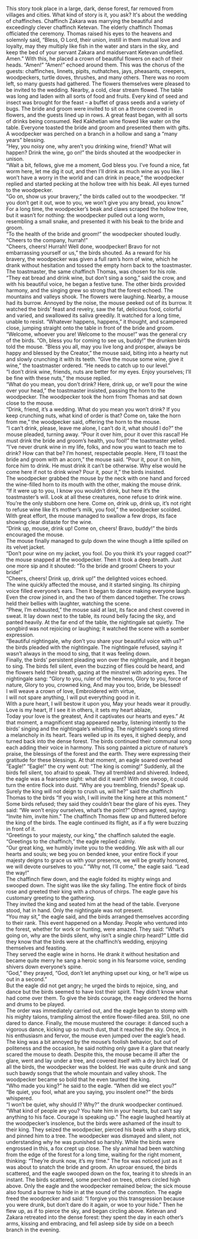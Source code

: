 This story took place in a large, dark, dense forest, far removed from villages and cities. 
What kind of story is it, you ask? 
It's about the wedding of chaffinches. 
Chaffinch Zakara was marrying the beautiful and exceedingly clever chaffinch Ketevan. 
The elderly chaffinch Thomas officiated the ceremony.
Thomas raised his eyes to the heavens and solemnly said, “Bless, O Lord, their union, instill in them mutual love and loyalty, may they multiply like fish in the water and stars in the sky, and keep the bed of your servant Zakara and maidservant Ketevan undefiled. 
Amen.” With this, he placed a crown of beautiful flowers on each of their heads. 
“Amen!” “Amen!” echoed around them. This was the chorus of the guests: chaffinches, linnets, pipits, nuthatches, jays, pheasants, creepers, woodpeckers, turtle doves, thrushes, and many others.
There was no room left, so many guests had gathered. 
The flowers themselves were pleased to be invited to the wedding. 
Nearby, a cold, clear stream flowed. 
The table was long and laden with all sorts of food and fruits. 
Every kind of seed and insect was brought for the feast – a buffet of grass seeds and a variety of bugs.
The bride and groom were invited to sit on a throne covered in flowers, and the guests lined up in rows.
A great feast began, with all sorts of drinks being consumed. Red Kakhetian wine flowed like water on the table. 
Everyone toasted the bride and groom and presented them with gifts.
A woodpecker was perched on a branch in a hollow and sang a “many years” blessing.  
“Hey, you noisy one, why aren’t you drinking wine, friend? What will happen? Drink the wine, go on!” the birds shouted at the woodpecker in unison.  
“Wait a bit, fellows, give me a moment, God bless you. I’ve found a nice, fat worm here, let me dig it out, and then I’ll drink as much wine as you like. I won’t have a worry in the world and can drink in peace,” 
the woodpecker replied and started pecking at the hollow tree with his beak. 
All eyes turned to the woodpecker.  
“Go on, show us your bravery,” the birds called out to the woodpecker. 
“If you don’t get it out, woe to you, we won’t give you any bread, you know.”  
For a long time, the woodpecker’s beak and claws scraped the hollow tree, but it wasn’t for nothing: the woodpecker pulled out a long worm, resembling a small snake, and presented it with his beak to the bride and groom.  
“To the health of the bride and groom!” the woodpecker shouted loudly. 
“Cheers to the company, hurrah!”  
“Cheers, cheers! Hurrah! Well done, woodpecker! 
Bravo for not embarrassing yourself or us,” the birds shouted. 
As a reward for his bravery, the woodpecker was given a full ram’s horn of wine, which he drank without hesitation and tossed the empty horn back to the toastmaster. The toastmaster, the same chaffinch Thomas, was chosen for his role.
“They eat bread and drink wine, but don’t sing a song,” said the crow, and with his beautiful voice, he began a festive tune. 
The other birds provided harmony, and the singing grew so strong that the forest echoed. The mountains and valleys shook. 
The flowers were laughing. 
Nearby, a mouse had its burrow. 
Annoyed by the noise, the mouse peeked out of its burrow.
It watched the birds’ feast and revelry, saw the fat, delicious food, colorful and varied, and swallowed its saliva greedily. 
It watched for a long time, unable to resist. 
“Whatever happens, happens,” it thought, and scampered close, jumping straight onto the table in front of the bride and groom.
“Welcome, whoever you are! Welcome to the mouse!” was the general cry of the birds. 
“Oh, bless you for coming to see us, buddy!” the drunken birds told the mouse.
“Bless you all, may you live long and prosper, always be happy and blessed by the Creator,” 
the mouse said, biting into a hearty nut and slowly crunching it with its teeth.
“Give the mouse some wine, give it wine,” the toastmaster ordered. 
“He needs to catch up to our level.”  
“I don’t drink wine, friends, nuts are better for my eyes. Enjoy yourselves; I’ll be fine with these nuts,” the mouse replied.  
“What do you mean, you don’t drink? Here, drink up, or we’ll pour the wine over your head,” the toastmaster insisted, passing the horn to the woodpecker.
The woodpecker took the horn from Thomas and sat down close to the mouse.  
“Drink, friend, it’s a wedding. What do you mean you won’t drink? If you keep crunching nuts, what kind of order is that? Come on, take the horn from me,” 
the woodpecker said, offering the horn to the mouse.  
“I can’t drink, please, leave me alone, I can’t do it, what should I do?” 
the mouse pleaded, turning away.
“Pour it over him, pour it over this rascal! 
He must drink the bride and groom’s health, you fool!” the toastmaster yelled.  
“I’ve never drunk wine in my life, folks, and now you want to teach me to drink? How can that be? I’m honest, respectable people.
Here, I’ll toast the bride and groom with an acorn,” the mouse said.
“Pour it, pour it on him, force him to drink. 
He must drink
it can’t be otherwise. 
Why else would he come here if not to drink wine?
Pour it, pour it,” the birds insisted.  
The woodpecker grabbed the mouse by the neck with one hand and forced the wine-filled horn to its mouth with the other, making the mouse drink.  
“If it were up to you, I know you wouldn’t drink, but here it’s the toastmaster’s will. 
Look at all these creatures, none refuse to drink wine. You’re the only stubborn one here. 
Come on, drink up, drink up, it’s not right to refuse wine like it’s mother’s milk, you fool,” the woodpecker scolded.
With great effort, the mouse managed to swallow a few drops, its face showing clear distaste for the wine.  
“Drink up, mouse, drink up! Come on, cheers! 
Bravo, buddy!” the birds encouraged the mouse.  
The mouse finally managed to gulp down the wine
though a little spilled on its velvet jacket.  
“Don’t pour wine on my jacket, you fool. Do you think it’s your ragged coat?” the mouse snapped at the woodpecker. 
Then it took a deep breath.
Just one more sip and it shouted: “To the bride and groom! 
Cheers to your bride!”  
“Cheers, cheers! Drink up, drink up!” the delighted voices echoed.  
The wine quickly affected the mouse, and it started singing.
Its chirping voice filled everyone’s ears.
Then it began to dance
making everyone laugh. 
Even the crow joined in, and the two of them danced together. 
The crows held their bellies with laughter, watching the scene.  
“Phew, I’m exhausted,” the mouse said at last, its face and chest covered in sweat. 
It lay down next to the table, its round belly facing the sky, and panted heavily.
At the far end of the table, the nightingale sat quietly. 
The songbird was not rejoicing or laughing; it watched the scene with a somber expression.  
“Beautiful nightingale, why don’t you share your beautiful voice with us?” the birds pleaded with the nightingale. 
The nightingale refused, saying it wasn’t always in the mood to sing, that it was feeling down.  
Finally, the birds’ persistent pleading won over the nightingale, and it began to sing. 
The birds fell silent, even the buzzing of flies could be heard, and the flowers held their breath, gazing at the minstrel with adoring eyes. 
The nightingale sang:
“Glory to you, ruler of the heavens, Glory to you, force of nature, Glory to you, crowned king, And may you too, bride, be blessed!  
I will weave a crown of love, Embroidered with virtue,  
I will not spare anything, I will put everything good in it.  
With a pure heart, I will bestow it upon you, May your heads wear it proudly.  
Love is my heart, If I see it in others, it sets my heart ablaze,  
Today your love is the greatest, And it captivates our hearts and eyes.”
At that moment, a magnificent stag appeared nearby, listening intently to the birds’ singing and the nightingale’s whistling. The nightingale’s song stirred a melancholy in its heart.
Tears welled up in its eyes, it sighed deeply, and turned back into the dense forest.
The birds continued their communal song
each adding their voice in harmony. 
This song painted a picture of nature’s praise, the blessings of the forest and the earth. 
They were expressing their gratitude for these blessings. At that moment, an eagle soared overhead
“Eagle!” “Eagle!” the cry went out: “The king is coming!” 
Suddenly, all the birds fell silent, too afraid to speak. They all trembled and shivered. 
Indeed, the eagle was a fearsome sight: what did it want? 
With one swoop, it could turn the entire flock into dust.
“Why are you trembling, friends? Speak up. Surely the king will not deign to crush us, will he?” said the chaffinch Thomas to the birds
“If you wish, I will invite the king here at this moment.” 
Some birds refused; they said they couldn’t bear the glare of his eyes. They said: “We won’t enjoy ourselves, what’s the point?”
Others agreed, saying: “Invite him, invite him.”
The chaffinch Thomas flew up and fluttered before the king of the birds. 
The eagle continued its flight, as if a fly were buzzing in front of it.  
“Greetings to your majesty, our king,” the chaffinch saluted the eagle.  
“Greetings to the chaffinch,” the eagle replied calmly.  
“Our great king, we humbly invite you to the wedding.
We ask with all our hearts and souls; we beg you on bended knee, your entire flock
if your majesty deigns to grace us with your presence, we will be greatly honored, we will devote ourselves to you.”
“Why not, I’ll come,” the eagle said. “Lead the way!”  
The chaffinch flew down, and the eagle folded its mighty wings and swooped down.
The sight was like the sky falling.
The entire flock of birds rose and greeted their king with a chorus of chirps.
The eagle gave his customary greeting to the gathering.  
They invited the king and seated him at the head of the table.
Everyone stood, hat in hand. 
Only the nightingale was not present.  
“You may sit,” the eagle said, and the birds arranged themselves according to their rank.
This event happened on a Monday.
People who ventured into the forest, whether for work or hunting, were amazed. 
They said: “What’s going on, why are the birds silent, why isn’t a single chirp heard?”
Little did they know that the birds were at the chaffinch’s wedding, enjoying themselves and feasting.  
They served the eagle wine in horns. He drank it without hesitation and became quite merry
he sang a heroic song in his fearsome voice, sending shivers down everyone’s spine.  
“God,” they prayed, “God, don’t let anything upset our king, or he’ll wipe us out in a second.”  
But the eagle did not get angry; he urged the birds to rejoice, sing, and dance
but the birds seemed to have lost their spirit. 
They didn’t know what had come over them.
To give the birds courage, the eagle ordered the horns and drums to be played.  
The order was immediately carried out, and the eagle began to stomp with his mighty talons, trampling almost the entire flower-filled area.
Still, no one dared to dance. Finally, the mouse mustered the courage: it danced such a vigorous dance, kicking up so much dust, that it reached the sky. 
Once, in his enthusiasm and fervor, the mouse even jumped over the eagle’s head. 
The king was a bit annoyed by the mouse’s foolish behavior, but out of politeness and the occasion, he said nothing
only gave it a glare that nearly scared the mouse to death.
Despite this, the mouse became ill after the glare, went and lay under a tree, and covered itself with a dry birch leaf.
Of all the birds, the woodpecker was the boldest. 
He was quite drunk and sang such bawdy songs that the whole mountain and valley shook. 
The woodpecker became so bold that he even taunted the king.  
“Who made you king?” he said to the eagle. “When did we elect you?”  
“Be quiet, you fool, what are you saying, you insolent one?” the birds whispered.  
“I won’t be quiet, why should I? Why?” the drunk woodpecker continued. 
“What kind of people are you? You hate him in your hearts, but can’t say anything to his face. Courage is speaking up.”
The eagle laughed heartily at the woodpecker’s insolence, but the birds were ashamed of the insult to their king. They seized the woodpecker, pierced his beak with a sharp stick, and pinned him to a tree. 
The woodpecker was dismayed and silent, not understanding why he was punished so harshly.
While the birds were engrossed in this, a fox crept up close. 
The sly animal had been watching from the edge of the forest for a long time, waiting for the right moment, thinking: “They’re drunk now, it’s my time.” 
The fox was noticed just as it was about to snatch the bride and groom. 
An uproar ensued, the birds scattered, and the eagle swooped down on the fox, tearing it to shreds in an instant. 
The birds scattered, some perched on trees, others circled high above. 
Only the eagle and the woodpecker remained below; the sick mouse also found a burrow to hide in at the sound of the commotion.
The eagle freed the woodpecker and said: “I forgive you this transgression because you were drunk, but don’t dare do it again, or woe to your hide.” 
Then he flew up, as if to pierce the sky, and began circling above.
Ketevan and Zakara retreated into the dense forest: they spent the day in each other’s arms, kissing and embracing, and fell asleep side by side on a beech branch in the evening.